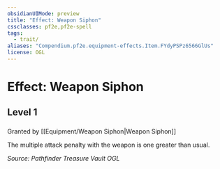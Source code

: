 ```yaml
---
obsidianUIMode: preview
title: "Effect: Weapon Siphon"
cssclasses: pf2e,pf2e-spell
tags:
  - trait/
aliases: "Compendium.pf2e.equipment-effects.Item.FYdyPSPz6566GlUs"
license: OGL
---
```

# Effect: Weapon Siphon
## Level 1
### 






Granted by [[Equipment/Weapon Siphon|Weapon Siphon]]

The multiple attack penalty with the weapon is one greater than usual.

*Source: Pathfinder Treasure Vault*
*OGL*